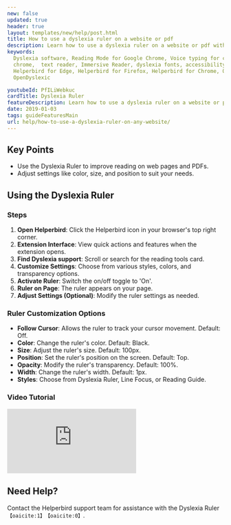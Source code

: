 ```yaml
---
new: false
updated: true
header: true
layout: templates/new/help/post.html
title: How to use a dyslexia ruler on a website or pdf
description: Learn how to use a dyslexia ruler on a website or pdf with the Helperbird browser extension.
keywords:
  Dyslexia software, Reading Mode for Google Chrome, Voice typing for chrome, Text to speech for
  chrome,  text reader, Immersive Reader, dyslexia fonts, accessibility software, dyslexia software,
  Helperbird for Edge, Helperbird for Firefox, Helperbird for Chrome, Opendyslexic for Chrome,
  OpenDyslexic

youtubeId: PfILiWebkuc
cardTitle: Dyslexia Ruler
featureDescription: Learn how to use a dyslexia ruler on a website or pdf with the Helperbird browser extension.
date: 2019-01-03
tags: guideFeaturesMain
url: help/how-to-use-a-dyslexia-ruler-on-any-website/
---
```


## Key Points

- Use the Dyslexia Ruler to improve reading on web pages and PDFs.
- Adjust settings like color, size, and position to suit your needs.

## Using the Dyslexia Ruler

### Steps

1. **Open Helperbird**: Click the Helperbird icon in your browser's top right corner.
2. **Extension Interface**: View quick actions and features when the extension opens.
3. **Find Dyslexia support**: Scroll or search for the reading tools card.
4. **Customize Settings**: Choose from various styles, colors, and transparency options.
5. **Activate Ruler**: Switch the on/off toggle to 'On'.
6. **Ruler on Page**: The ruler appears on your page.
7. **Adjust Settings (Optional)**: Modify the ruler settings as needed.

### Ruler Customization Options

- **Follow Cursor**: Allows the ruler to track your cursor movement. Default: Off.
- **Color**: Change the ruler's color. Default: Black.
- **Size**: Adjust the ruler's size. Default: 100px.
- **Position**: Set the ruler's position on the screen. Default: Top.
- **Opacity**: Modify the ruler's transparency. Default: 100%.
- **Width**: Change the ruler's width. Default: 1px.
- **Styles**: Choose from Dyslexia Ruler, Line Focus, or Reading Guide.



### Video Tutorial

<div
class="mt-12 mb-12  bg-stone-600 rounded-2xl  aspect-w-16 aspect-h-9"
>
<iframe   
id="videos" 
class="rounded-md shadow-2xl ring-1 ring-gray-900/10"
src="https://www.youtube-nocookie.com/embed/ZI7yqBKd91E" 
title="YouTube video player" 
frameborder="0"
allow="accelerometer; autoplay; clipboard-write; encrypted-media; gyroscope; picture-in-picture; web-share" 
allowfullscreen>
</iframe>
</div>


## Need Help?

Contact the Helperbird support team for assistance with the Dyslexia Ruler&#8203;``【oaicite:1】``&#8203;&#8203;``【oaicite:0】``&#8203;.





